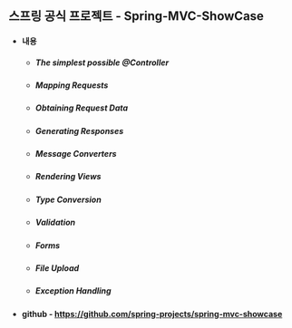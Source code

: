 ## 스프링 공식 프로젝트 - Spring-MVC-ShowCase

- #### 내용
  - ##### The simplest possible @Controller
  - #####  Mapping Requests
  - #####  Obtaining Request Data
  - #####  Generating Responses
  - #####  Message Converters
  - #####  Rendering Views
  - #####  Type Conversion
  - #####  Validation
  - #####  Forms
  - #####  File Upload
  - #####  Exception Handling
  
 - #### github - https://github.com/spring-projects/spring-mvc-showcase
